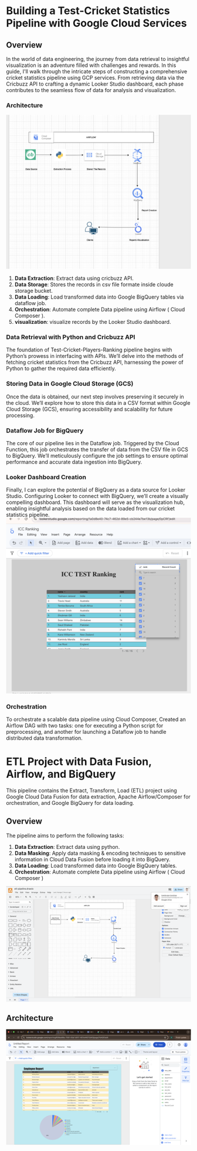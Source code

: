 # Building a Test-Cricket Statistics Pipeline with Google Cloud Services
## Overview
In the world of data engineering, the journey from data retrieval to insightful visualization is an adventure filled with challenges and rewards. In this guide, I'll walk through the intricate steps of constructing a comprehensive cricket statistics pipeline using GCP services. From retrieving data via the Cricbuzz API to crafting a dynamic Looker Studio dashboard, each phase contributes to the seamless flow of data for analysis and visualization.

### Architecture
![Architecture](https://github.com/sakshamsaxena06984/gcp-data-harvest-pipelines/blob/main/pipelines-architecture/cricbuzz-pipeline-architecture.png)

1. **Data Extraction**: Extract data using cricbuzz API.
2. **Data Storage**: Stores the records in csv file formate inside cloude storage bucket.
3. **Data Loading**: Load transformed data into Google BigQuery tables via dataflow job.
4. **Orchestration**: Automate complete Data pipeline using Airflow ( Cloud Composer ).
5. **visualization**: visualize records by the Looker Studio dashboard.

### Data Retrieval with Python and Cricbuzz API
The foundation of Test-Cricket-Players-Ranking pipeline begins with Python’s prowess in interfacing with APIs. We’ll delve into the methods of fetching cricket statistics from the Cricbuzz API, harnessing the power of Python to gather the required data efficiently.

### Storing Data in Google Cloud Storage (GCS)
Once the data is obtained, our next step involves preserving it securely in the cloud. We’ll explore how to store this data in a CSV format within Google Cloud Storage (GCS), ensuring accessibility and scalability for future processing.

### Dataflow Job for BigQuery
The core of our pipeline lies in the Dataflow job. Triggered by the Cloud Function, this job orchestrates the transfer of data from the CSV file in GCS to BigQuery. We’ll meticulously configure the job settings to ensure optimal performance and accurate data ingestion into BigQuery.

### Looker Dashboard Creation
Finally, I can explore the potential of BigQuery as a data source for Looker Studio. Configuring Looker to connect with BigQuery, we’ll create a visually compelling dashboard. This dashboard will serve as the visualization hub, enabling insightful analysis based on the data loaded from our cricket statistics pipeline.
![Looker](https://github.com/sakshamsaxena06984/gcp-data-harvest-pipelines/blob/main/visualization-reports/cricbuzz-test-ply-rnks-looker.png)

### Orchestration 
To orchestrate a scalable data pipeline using Cloud Composer, Created an Airflow DAG with two tasks: one for executing a Python script for preprocessing, and another for launching a Dataflow job to handle distributed data transformation.


# ETL Project with Data Fusion, Airflow, and BigQuery
This pipeline contains the Extract, Transform, Load (ETL) project using Google Cloud Data Fusion for data extraction, Apache Airflow/Composer for orchestration, and Google BigQuery for data loading.

## Overview

The pipeline aims to perform the following tasks:

1. **Data Extraction**: Extract data using python.
2. **Data Masking**: Apply data masking & encoding techniques to sensitive information in Cloud Data Fusion before loading it into BigQuery.
3. **Data Loading**: Load transformed data into Google BigQuery tables.
4. **Orchestration**: Automate complete Data pipeline using Airflow ( Cloud Composer )

![image](https://github.com/sakshamsaxena06984/gcp-data-harvest-pipelines/blob/main/pipelines-architecture/faker-etl-pipeline-architecture.png)

## Architecture

![image](https://github.com/sakshamsaxena06984/gcp-data-harvest-pipelines/blob/main/visualization-reports/faker-etl-pipeline.png)
